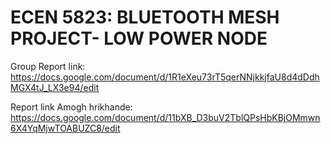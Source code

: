 # ECEN 5823: BLUETOOTH MESH PROJECT- LOW POWER NODE

Group Report link: https://docs.google.com/document/d/1R1eXeu73rT5qerNNjkkjfaU8d4dDdhMGX4tJ_LX3e94/edit

Report link Amogh hrikhande: https://docs.google.com/document/d/11bXB_D3buV2TblQPsHbKBjOMmwn6X4YqMjwTOABUZC8/edit